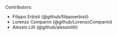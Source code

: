 Contributors:
- Filippo Erbisti (@github/filippoerbisti)
- Lorenzo Comparini (@github/LorenzoComparini)
- Alessio Lilli (@github/alessiolilli)
